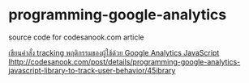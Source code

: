 # programming-google-analytics

source code for codesanook.com article

[เขียนคำสั่ง tracking พฤติกรรมของผู้ใช้ด้วย Google Analytics JavaScript lhttp://codesanook.com/post/details/programming-google-analytics-javascript-library-to-track-user-behavior/45ibrary]()
